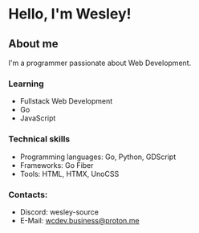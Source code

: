 # Hello, I'm Wesley!

## About me
I'm a programmer passionate about Web Development.

### Learning
- Fullstack Web Development
- Go
- JavaScript

### Technical skills
- Programming languages: Go, Python, GDScript
- Frameworks: Go Fiber
- Tools: HTML, HTMX, UnoCSS

### Contacts:
- Discord: wesley-source
- E-Mail: wcdev.business@proton.me
